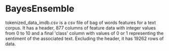 # BayesEnsemble

tokenized_data_imdb.csv is a csv file of bag of words features for a text corpus. It has a header, 877 columns of feature data with integer values from 0 to 10 and a final 'class' column with values of 0 or 1 representing the sentiment of the associated text. Excluding the header, it has 19262 rows of data.
